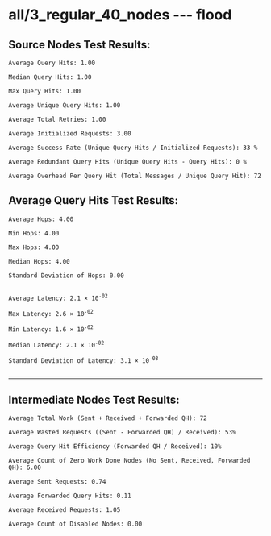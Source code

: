 # all/3_regular_40_nodes --- flood
## Source Nodes Test Results:
	Average Query Hits: 1.00

	Median Query Hits: 1.00

	Max Query Hits: 1.00

	Average Unique Query Hits: 1.00

	Average Total Retries: 1.00

	Average Initialized Requests: 3.00

	Average Success Rate (Unique Query Hits / Initialized Requests): 33 %

	Average Redundant Query Hits (Unique Query Hits - Query Hits): 0 %

	Average Overhead Per Query Hit (Total Messages / Unique Query Hit): 72



## Average Query Hits Test Results:
<pre><code>Average Hops: 4.00

Min Hops: 4.00

Max Hops: 4.00

Median Hops: 4.00

Standard Deviation of Hops: 0.00


Average Latency: 2.1 × 10<sup>-02</sup>

Max Latency: 2.6 × 10<sup>-02</sup>

Min Latency: 1.6 × 10<sup>-02</sup>

Median Latency: 2.1 × 10<sup>-02</sup>

Standard Deviation of Latency: 3.1 × 10<sup>-03</sup>

</code></pre>

---------------------------------------------
## Intermediate Nodes Test Results:

	Average Total Work (Sent + Received + Forwarded QH): 72

	Average Wasted Requests ((Sent - Forwarded QH) / Received): 53%

	Average Query Hit Efficiency (Forwarded QH / Received): 10%

	Average Count of Zero Work Done Nodes (No Sent, Received, Forwarded QH): 6.00

	Average Sent Requests: 0.74

	Average Forwarded Query Hits: 0.11

	Average Received Requests: 1.05

	Average Count of Disabled Nodes: 0.00

